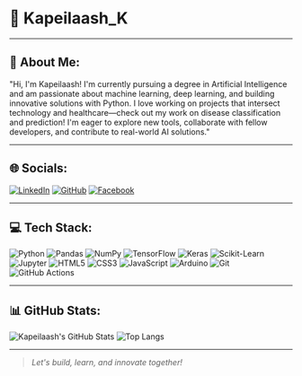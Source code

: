 # 🐔 Kapeilaash_K

---

## 🐣 About Me:

"Hi, I'm Kapeilaash! I'm currently pursuing a degree in Artificial Intelligence and am passionate about machine learning, deep learning, and building innovative solutions with Python. I love working on projects that intersect technology and healthcare—check out my work on disease classification and prediction! I'm eager to explore new tools, collaborate with fellow developers, and contribute to real-world AI solutions."

---

## 🌐 Socials:

[![LinkedIn](https://img.shields.io/badge/LinkedIn-blue?logo=linkedin)](https://www.linkedin.com/in/kapeilaash/)
[![GitHub](https://img.shields.io/badge/GitHub-181717?logo=github&logoColor=white)](https://github.com/Kapeilaash)
[![Facebook](https://img.shields.io/badge/Facebook-1877F2?logo=facebook&logoColor=white)]([https://facebook.com/](https://www.facebook.com/profile.php?id=100085062914303))


---

## 💻 Tech Stack:
                                                                                                                    
![Python](https://img.shields.io/badge/Python-3776AB?logo=python&logoColor=white)
![Pandas](https://img.shields.io/badge/Pandas-150458?logo=pandas&logoColor=white)
![NumPy](https://img.shields.io/badge/NumPy-013243?logo=numpy&logoColor=white)
![TensorFlow](https://img.shields.io/badge/TensorFlow-FF6F00?logo=tensorflow&logoColor=white)
![Keras](https://img.shields.io/badge/Keras-D00000?logo=keras&logoColor=white)
![Scikit-Learn](https://img.shields.io/badge/Scikit--Learn-F7931E?logo=scikitlearn&logoColor=white)
![Jupyter](https://img.shields.io/badge/Jupyter-F37626?logo=jupyter&logoColor=white)
![HTML5](https://img.shields.io/badge/HTML5-E34F26?logo=html5&logoColor=white)
![CSS3](https://img.shields.io/badge/CSS3-1572B6?logo=css3&logoColor=white)
![JavaScript](https://img.shields.io/badge/JavaScript-F7DF1E?logo=javascript&logoColor=black)
![Arduino](https://img.shields.io/badge/Arduino-00979D?logo=arduino&logoColor=white)
![Git](https://img.shields.io/badge/Git-F05032?logo=git&logoColor=white)
![GitHub Actions](https://img.shields.io/badge/GitHub_Actions-2088FF?logo=githubactions&logoColor=white)

---

## 📊 GitHub Stats:

![Kapeilaash's GitHub Stats](https://github-readme-stats.vercel.app/api?username=Kapeilaash&show_icons=true&theme=dark)
![Top Langs](https://github-readme-stats.vercel.app/api/top-langs/?username=Kapeilaash&layout=compact&theme=dark)

---

> *Let's build, learn, and innovate together!*
